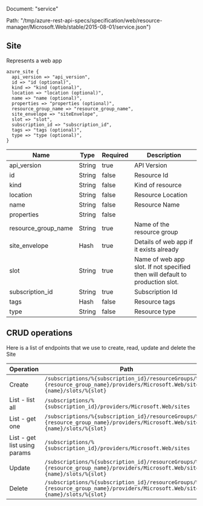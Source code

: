 Document: "service"


Path: "/tmp/azure-rest-api-specs/specification/web/resource-manager/Microsoft.Web/stable/2015-08-01/service.json")

## Site

Represents a web app

```puppet
azure_site {
  api_version => "api_version",
  id => "id (optional)",
  kind => "kind (optional)",
  location => "location (optional)",
  name => "name (optional)",
  properties => "properties (optional)",
  resource_group_name => "resource_group_name",
  site_envelope => "siteEnvelope",
  slot => "slot",
  subscription_id => "subscription_id",
  tags => "tags (optional)",
  type => "type (optional)",
}
```

| Name        | Type           | Required       | Description       |
| ------------- | ------------- | ------------- | ------------- |
|api_version | String | true | API Version |
|id | String | false | Resource Id |
|kind | String | false | Kind of resource |
|location | String | false | Resource Location |
|name | String | false | Resource Name |
|properties | String | false |  |
|resource_group_name | String | true | Name of the resource group |
|site_envelope | Hash | true | Details of web app if it exists already |
|slot | String | true | Name of web app slot. If not specified then will default to production slot. |
|subscription_id | String | true | Subscription Id |
|tags | Hash | false | Resource tags |
|type | String | false | Resource type |



## CRUD operations

Here is a list of endpoints that we use to create, read, update and delete the Site

| Operation | Path | Verb | Description | OperationID |
| ------------- | ------------- | ------------- | ------------- | ------------- |
|Create|`/subscriptions/%{subscription_id}/resourceGroups/%{resource_group_name}/providers/Microsoft.Web/sites/%{name}/slots/%{slot}`|Put||Sites_CreateOrUpdateSiteSlot|
|List - list all|`/subscriptions/%{subscription_id}/providers/Microsoft.Web/sites`|Get||Global_GetAllSites|
|List - get one|`/subscriptions/%{subscription_id}/resourceGroups/%{resource_group_name}/providers/Microsoft.Web/sites/%{name}/slots/%{slot}`|Get||Sites_GetSiteSlot|
|List - get list using params|`/subscriptions/%{subscription_id}/providers/Microsoft.Web/sites`|Get||Global_GetAllSites|
|Update|`/subscriptions/%{subscription_id}/resourceGroups/%{resource_group_name}/providers/Microsoft.Web/sites/%{name}/slots/%{slot}`|Put||Sites_CreateOrUpdateSiteSlot|
|Delete|`/subscriptions/%{subscription_id}/resourceGroups/%{resource_group_name}/providers/Microsoft.Web/sites/%{name}/slots/%{slot}`|Delete||Sites_DeleteSiteSlot|
